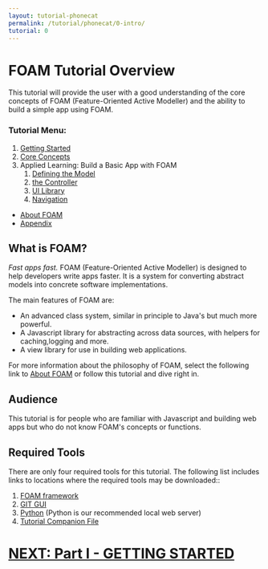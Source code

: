 ```yaml
---
layout: tutorial-phonecat
permalink: /tutorial/phonecat/0-intro/
tutorial: 0
---
```


# **FOAM Tutorial Overview**

This tutorial will provide the user with a good understanding of the core concepts of FOAM (Feature-Oriented Active Modeller) and the ability to build a simple app using FOAM.  

### **Tutorial Menu:** 

1. [Getting Started](/tutorial/phonecat/1-gettingstarted/) 
2. [Core Concepts](/tutorial/phonecat/2-concepts/) 
3. Applied Learning: Build a Basic App with FOAM
     1. [Defining the Model](/tutorial/phonecat/3-model/)
     2. [the Controller](/tutorial/phonecat/4-dao/)
     3. [UI Library](/tutorial/phonecat/3c-UI/)
     4. [Navigation](/tutorial/phonecat/3d-navigation/)
* [About FOAM](https://katemengjunxia.github.io/foam/about/)
* [Appendix](/Users/lilian/foam/tutorial/phonecat/4-appendix.md) 

## **What is FOAM?**

*Fast apps fast.* FOAM (Feature-Oriented Active Modeller) is designed to help developers write apps faster. It is a system for converting abstract models into concrete software implementations. 

The main features of FOAM are: 

- An advanced class system, similar in principle to Java's but much more powerful.
- A Javascript library for abstracting across data sources, with helpers for caching,logging and more.
- A view library for use in building web applications.

For more information about the philosophy of FOAM, select the following link to [About FOAM](https://katemengjunxia.github.io/foam/about/) or follow this tutorial and dive right in.    

## **Audience**

This tutorial is for people who are familiar with Javascript and building web apps but who do not know FOAM's concepts or functions. 

## **Required Tools**

There are only four required tools for this tutorial. The following list includes links to locations where the required tools may be downloaded::

1. [FOAM framework](https://github.com/foam-framework/foam2.git)
2. [GIT GUI](https://www.sourcetreeapp.com/)
3. [Python](https://www.python.org/downloads/) (Python is our recommended local web server)
4. [Tutorial Companion File](/Users/lilian/foam/tutorial/phonecat/bundle.zip)

# **[NEXT:  Part I - GETTING STARTED](/Users/lilian/foam/tutorial/phonecat/1-gettingstarted.md)**  

